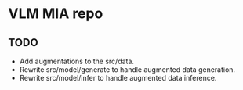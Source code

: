 # VLM MIA repo

## TODO
- Add augmentations to the src/data.
- Rewrite src/model/generate to handle augmented data generation.
- Rewrite src/model/infer to handle augmented data inference.

